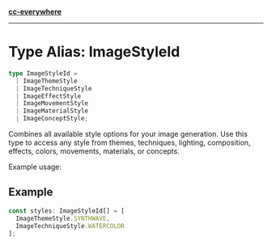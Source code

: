 [**cc-everywhere**](../../../../../index.md)

***

# Type Alias: ImageStyleId

```ts
type ImageStyleId = 
  | ImageThemeStyle
  | ImageTechniqueStyle
  | ImageEffectStyle
  | ImageMovementStyle
  | ImageMaterialStyle
  | ImageConceptStyle;
```

Combines all available style options for your image generation.
Use this type to access any style from themes, techniques, lighting, composition, effects, colors, movements, materials, or concepts.

Example usage:

## Example

```ts
const styles: ImageStyleId[] = [
  ImageThemeStyle.SYNTHWAVE,
  ImageTechniqueStyle.WATERCOLOR
];
```
